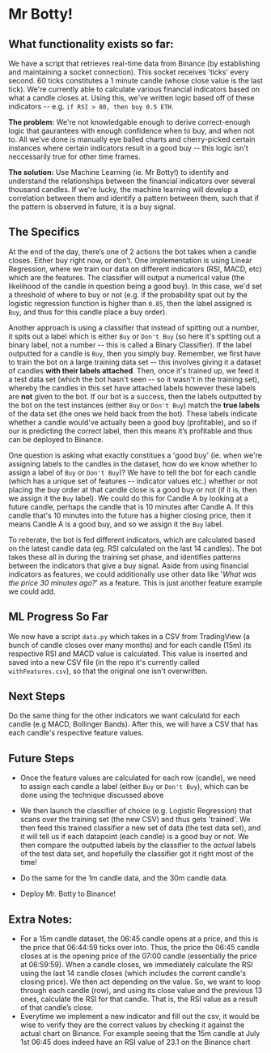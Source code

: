 # Mr Botty!

## What functionality exists so far:
We have a script that retrieves real-time data from Binance (by establishing and maintaining a socket connection). This socket receives 'ticks' every second. 60 ticks constitutes a 1 minute candle (whose close value is the last tick). We're currently able to calculate various financial indicators based on what a candle closes at. Using this, we've written logic based off of these indicators -- e.g. `if RSI > 80, then buy 0.5 ETH`. 

**The problem:** We're not knowledgable enough to derive correct-enough logic that gaurantees with enough confidence when to buy, and when not to. All we've done is manually eye balled charts and cherry-picked certain instances where certain indicators result in a good buy -- this logic isn't neccessarily true for other time frames. 

**The solution:** Use Machine Learning (ie. Mr Botty!) to identify and understand the relationships between the financial indicators over several thousand candles. If we're lucky, the machine learning will develop a correlation between them and identify a pattern between them, such that if the pattern is observed in future, it is a buy signal.

## The Specifics

At the end of the day, there’s one of 2 actions the bot takes when a candle closes. Either buy right now, or don’t. One implementation is using Linear Regression, where we train our data on different indicators (RSI, MACD, etc) which are the features. The classifier will output a numerical value (the likelihood of the candle in question being a good buy). In this case, we'd set a threshold of where to buy or not (e.g. if the probability spat out by the logistic regression function is higher than `0.85`, then the label assigned is `Buy`, and thus for this candle place a buy order).

Another approach is using a classifier that instead of spitting out a number, it spits out a label which is either `Buy` or `Don't Buy` (so here it's spitting out a binary label, not a number -- this is called a Binary Classifier). If the label outputted for a candle is `Buy`, then you simply buy. Remember, we first have to train the bot on a large training data set -- this involves giving it a dataset of candles **with their labels attached**. Then, once it's trained up, we feed it a test data set (which the bot hasn't seen -- so it wasn't in the training set), whereby the candles in this set have attached labels however these labels are **not** given to the bot. If our bot is a success, then the labels outputted by the bot on the test instances (either `Buy` or `Don't Buy`) match the **true labels** of the data set (the ones we held back from the bot). These labels indicate whether a candle would've actually been a good buy (profitable), and so if our is predicting the correct label, then this means it’s profitable and thus can be deployed to Binance. 

One question is asking what exactly constitues a 'good buy' (ie. when we're assigning labels to the candles in the dataset, how do we know whether to assign a label of `Buy` or `Don't Buy`)? We have to tell the bot for each candle (which has a unique set of features -- indicator values etc.) whether or not placing the buy order at that candle close is a good buy or not (if it is, then we assign it the `Buy` label). We could do this for Candle A by looking at a future candle, perhaps the candle that is 10 minutes after Candle A. If this candle that's 10 minutes into the future has a higher closing price, then it means Candle A is a good buy, and so we assign it the `Buy` label.

To reiterate, the bot is fed different indicators, which are calculated based on the latest candle data (eg. RSI calculated on the last 14 candles). The bot takes these all in during the training set phase, and identifies patterns between the indicators that give a buy signal. Aside from using financial indicators as features, we could additionally use other data like '*What was the price 30 minutes ago?*’ as a feature. This is just another feature example we could add.

## ML Progress So Far

We now have a script `data.py` which takes in a CSV from TradingView (a bunch of candle closes over many months) and for each candle (15m) its respective RSI and MACD value is calculated. This value is inserted and saved into a new CSV file (in the repo it's currently called `withFeatures.csv`), so that the original one isn't overwritten. 

## Next Steps

Do the same thing for the other indicators we want calculatd for each candle (e.g MACD, Bollinger Bands). After this, we will have a CSV that has each candle's respective feature values.

## Future Steps

- Once the feature values are calculated for each row (candle), we need to assign each candle a label (either `Buy` or `Don't Buy`), which can be done using the technique discussed above

- We then launch the classifier of choice (e.g. Logistic Regression) that scans over the training set (the new CSV) and thus gets 'trained'. We then feed this trained classifier a new set of data (the test data set), and it will tell us if each datapoint (each candle) is a good buy or not. We then compare the outputted labels by the classifier to the *actual* labels of the test data set, and hopefully the classifier got it right most of the time!

- Do the same for the 1m candle data, and the 30m candle data.

- Deploy Mr. Botty to Binance!

## Extra Notes:

- For a 15m candle dataset, the 06:45 candle opens at a price, and this is the price that 06:44:59 ticks over into. Thus, the price the 06:45 candle closes at is the opening price of the 07:00 candle (essentially the price at 06:59:59). When a candle closes, we immediately calculate the RSI using the last 14 candle closes (which includes the current candle's closing price). We then act depending on the value. So, we want to loop through each candle (row), and using its close value and the previous 13 ones, calculate the RSI for that candle. That is, the RSI value as a result of that candle’s close.
- Everytime we implement a new indicator and fill out the csv, it would be wise to verify they are the correct values by checking it against the actual chart on Binance. For example seeing that the 15m candle at July 1st 06:45 does indeed have an RSI value of 23.1 on the Binance chart
